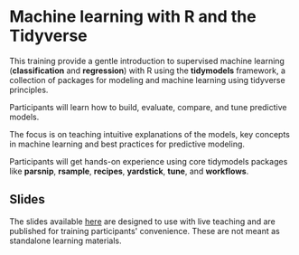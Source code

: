 
# Machine learning with R and the Tidyverse

This training provide a gentle introduction to supervised machine learning (**classification** and **regression**) with R using the **tidymodels** framework, a collection of packages for modeling and machine learning using tidyverse principles.

Participants will learn how to build, evaluate, compare, and tune predictive models.

The focus is on teaching intuitive explanations of the models, key concepts in machine learning and best practices for predictive modeling.

Participants will get hands-on experience using core tidymodels packages like **parsnip**, **rsample**, **recipes**, **yardstick**, **tune**, and **workflows**.

## Slides

The slides available [here](slides/machine_learning_r_slides-2.pptx) are designed to use with live teaching and are published for training participants' convenience. These are not meant as standalone learning materials.
